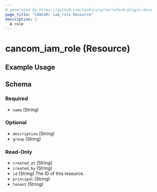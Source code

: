 ```yaml
---
# generated by https://github.com/hashicorp/terraform-plugin-docs
page_title: "CANCOM: iam_role Resource"
description: |-
  A role
---
```


# cancom_iam_role (Resource)

## Example Usage



<!-- schema generated by tfplugindocs -->
## Schema

### Required

- `name` (String)

### Optional

- `description` (String)
- `group` (String)

### Read-Only

- `created_at` (String)
- `created_by` (String)
- `id` (String) The ID of this resource.
- `principal` (String)
- `tenant` (String)
